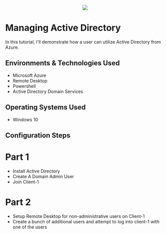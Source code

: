<p align= "center">
<img src= "https://imgur.com/ZGyg1pf.png"/>
</p>

<h1>Managing Active Directory</h1>
In this tutorial, I'll demonstrate how a user can utilize Active Directory from Azure.

<h2>Environments & Technologies Used</h2>

- Microsoft Azure
- Remote Desktop
- Powershell
- Active Directory Domain Services

<h2>Operating Systems Used</h2>

- Windows 10

<h2>Configuration Steps</h2>

<h1>Part 1</h1>

- Install Active Directory
- Create A Domain Admin User
- Join Client-1

<h1>Part 2</h1>
  
- Setup Remote Desktop for non-administrative users on Client-1
- Create a bunch of additional users and attempt to log into client-1 with one of the users
